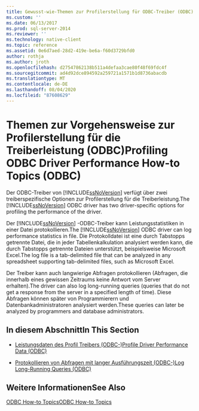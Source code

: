 ```yaml
---
title: Gewusst-wie-Themen zur Profilerstellung für ODBC-Treiber (ODBC) | Microsoft-Dokumentation
ms.custom: ''
ms.date: 06/13/2017
ms.prod: sql-server-2014
ms.reviewer: ''
ms.technology: native-client
ms.topic: reference
ms.assetid: 0e6d7aed-28d2-419e-be6a-f60d3729bfd0
author: rothja
ms.author: jroth
ms.openlocfilehash: d27547862138b511a4defaa3cae80f48f69fdc4f
ms.sourcegitcommit: ad4d92dce894592a259721a1571b1d8736abacdb
ms.translationtype: MT
ms.contentlocale: de-DE
ms.lasthandoff: 08/04/2020
ms.locfileid: "87608629"
---
```

# <a name="profiling-odbc-driver-performance-how-to-topics-odbc"></a><span data-ttu-id="7e925-102">Themen zur Vorgehensweise zur Profilerstellung für die Treiberleistung (ODBC)</span><span class="sxs-lookup"><span data-stu-id="7e925-102">Profiling ODBC Driver Performance How-to Topics (ODBC)</span></span>
  <span data-ttu-id="7e925-103">Der ODBC-Treiber von [!INCLUDE[ssNoVersion](../../includes/ssnoversion-md.md)] verfügt über zwei treiberspezifische Optionen zur Profilerstellung für die Treiberleistung.</span><span class="sxs-lookup"><span data-stu-id="7e925-103">The [!INCLUDE[ssNoVersion](../../includes/ssnoversion-md.md)] ODBC driver has two driver-specific options for profiling the performance of the driver.</span></span>  
  
 <span data-ttu-id="7e925-104">Der [!INCLUDE[ssNoVersion](../../includes/ssnoversion-md.md)] -ODBC-Treiber kann Leistungsstatistiken in einer Datei protokollieren.</span><span class="sxs-lookup"><span data-stu-id="7e925-104">The [!INCLUDE[ssNoVersion](../../includes/ssnoversion-md.md)] ODBC driver can log performance statistics in file.</span></span> <span data-ttu-id="7e925-105">Die Protokolldatei ist eine durch Tabstopps getrennte Datei, die in jeder Tabellenkalkulation analysiert werden kann, die durch Tabstopps getrennte Dateien unterstützt, beispielsweise Microsoft Excel.</span><span class="sxs-lookup"><span data-stu-id="7e925-105">The log file is a tab-delimited file that can be analyzed in any spreadsheet supporting tab-delimited files, such as Microsoft Excel.</span></span>  
  
 <span data-ttu-id="7e925-106">Der Treiber kann auch langwierige Abfragen protokollieren (Abfragen, die innerhalb eines gewissen Zeitraums keine Antwort vom Server erhalten).</span><span class="sxs-lookup"><span data-stu-id="7e925-106">The driver can also log long-running queries (queries that do not get a response from the server in a specified length of time).</span></span> <span data-ttu-id="7e925-107">Diese Abfragen können später von Programmierern und Datenbankadministratoren analysiert werden.</span><span class="sxs-lookup"><span data-stu-id="7e925-107">These queries can later be analyzed by programmers and database administrators.</span></span>  
  
## <a name="in-this-section"></a><span data-ttu-id="7e925-108">In diesem Abschnitt</span><span class="sxs-lookup"><span data-stu-id="7e925-108">In This Section</span></span>  
  
-   [<span data-ttu-id="7e925-109">Leistungsdaten des Profil Treibers &#40;ODBC-&#41;</span><span class="sxs-lookup"><span data-stu-id="7e925-109">Profile Driver Performance Data &#40;ODBC&#41;</span></span>](profiling-odbc-driver-performance-data.md)  
  
-   [<span data-ttu-id="7e925-110">Protokollieren von Abfragen mit langer Ausführungszeit &#40;ODBC-&#41;</span><span class="sxs-lookup"><span data-stu-id="7e925-110">Log Long-Running Queries &#40;ODBC&#41;</span></span>](profiling-odbc-driver-performance-data-log-long-running-queries.md)  
  
## <a name="see-also"></a><span data-ttu-id="7e925-111">Weitere Informationen</span><span class="sxs-lookup"><span data-stu-id="7e925-111">See Also</span></span>  
 [<span data-ttu-id="7e925-112">ODBC How-to Topics</span><span class="sxs-lookup"><span data-stu-id="7e925-112">ODBC How-to Topics</span></span>](odbc-how-to-topics.md)  
  
  
